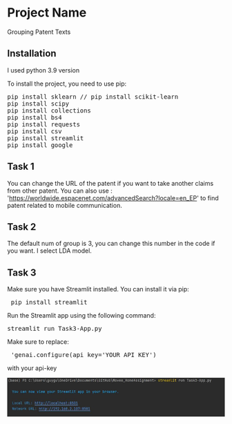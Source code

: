 # Project Name

Grouping Patent Texts

## Installation

I used python 3.9 version

To install the project, you need to use pip:
  <pre>
pip install sklearn // pip install scikit-learn
pip install scipy
pip install collections
pip install bs4
pip install requests
pip install csv
pip install streamlit
pip install google
</pre> 
  

## Task 1

You can change the URL of the patent if you want to take another claims from other patent.
You can also use : 'https://worldwide.espacenet.com/advancedSearch?locale=en_EP' to find patent related to mobile communication. 

## Task 2

The default num of group is 3, you can change this number in the code if you want.
I select LDA model.

## Task 3

Make sure you have Streamlit installed. You can install it via pip:
<pre> pip install streamlit </pre>
Run the Streamlit app using the following command:
<pre>streamlit run Task3-App.py</pre>

Make sure to replace:
<pre> 'genai.configure(api_key='YOUR_API_KEY') </pre>
with your api-key

![Streamlit Logo](https://github.com/guyshech/guyshech.github.io/blob/main/Moveo_HoneAssignment/streamlit_app.JPG)







